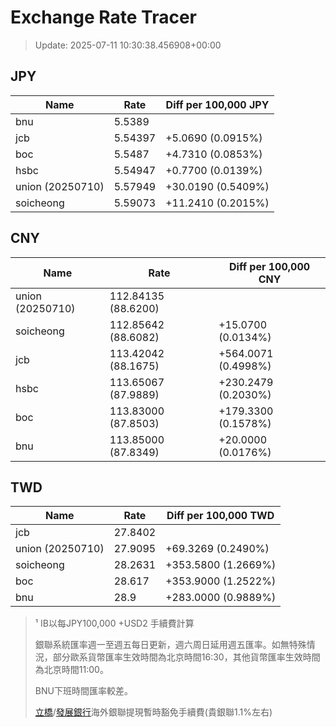 # Exchange Rate Tracer

> Update: 2025-07-11 10:30:38.456908+00:00

## JPY

| Name             |    Rate | Diff per 100,000 JPY   |
|------------------|---------|------------------------|
| bnu              | 5.5389  |                        |
| jcb              | 5.54397 | +5.0690 (0.0915%)      |
| boc              | 5.5487  | +4.7310 (0.0853%)      |
| hsbc             | 5.54947 | +0.7700 (0.0139%)      |
| union (20250710) | 5.57949 | +30.0190 (0.5409%)     |
| soicheong        | 5.59073 | +11.2410 (0.2015%)     |

## CNY

| Name             | Rate                | Diff per 100,000 CNY   |
|------------------|---------------------|------------------------|
| union (20250710) | 112.84135	(88.6200) |                        |
| soicheong        | 112.85642	(88.6082) | +15.0700 (0.0134%)     |
| jcb              | 113.42042	(88.1675) | +564.0071 (0.4998%)    |
| hsbc             | 113.65067	(87.9889) | +230.2479 (0.2030%)    |
| boc              | 113.83000	(87.8503) | +179.3300 (0.1578%)    |
| bnu              | 113.85000	(87.8349) | +20.0000 (0.0176%)     |

## TWD

| Name             |    Rate | Diff per 100,000 TWD   |
|------------------|---------|------------------------|
| jcb              | 27.8402 |                        |
| union (20250710) | 27.9095 | +69.3269 (0.2490%)     |
| soicheong        | 28.2631 | +353.5800 (1.2669%)    |
| boc              | 28.617  | +353.9000 (1.2522%)    |
| bnu              | 28.9    | +283.0000 (0.9889%)    |


> ¹ IB以每JPY100,000 +USD2 手續費計算
>
> 銀聯系統匯率週一至週五每日更新，週六周日延用週五匯率。如無特殊情況，部分歐系貨幣匯率生效時間為北京時間16:30，其他貨幣匯率生效時間為北京時間11:00。
>
> BNU下班時間匯率較差。
>
> [立橋](https://www.wlbank.com.mo/uploads/ueditor/file/20181211/1544536513900230.pdf)/[發展銀行](https://www.mdb.com.mo/Service_Charges_20230728.pdf)海外銀聯提現暫時豁免手續費(貴銀聯1.1%左右)

